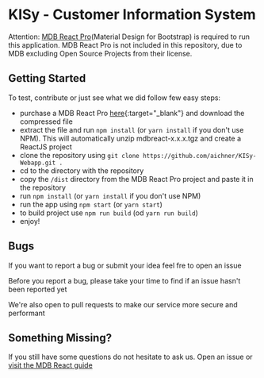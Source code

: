 # KISy - Customer Information System
Attention: <a href="https://mdbootstrap.com/products/react-ui-kit/" target="_blank">MDB React Pro</a>(Material Design for Bootstrap) is required to run this application. MDB React Pro is not included in this repository, due to MDB excluding Open Source Projects from their license.

## Getting Started
To test, contribute or just see what we did follow few easy steps:
- purchase a MDB React Pro [here](https://mdbootstrap.com/products/react-ui-kit/){:target="_blank"} and download the compressed file
- extract the file and run `npm install` (or `yarn install` if you don't use NPM). This will automatically unzip mdbreact-x.x.x.tgz and create a ReactJS project
- clone the repository using `git clone https://github.com/aichner/KISy-Webapp.git .`
- cd to the directory with the repository
- copy the `/dist` directory from the MDB React Pro project and paste it in the repository
- run `npm install` (or `yarn install` if you don't use NPM)
- run the app using `npm start` (or `yarn start`)
- to build project use `npm run build` (od `yarn run build`)
- enjoy!

## Bugs
If you want to report a bug or submit your idea feel fre to open an issue

Before you report a bug, please take your time to find if an issue hasn't been reported yet

We're also open to pull requests to make our service more secure and performant

## Something Missing?
If you still have some questions do not hesitate to ask us. Open an issue or <a href="https://mdbootstrap.com/docs/react/getting-started/quick-start/" target="_blank">visit the MDB React guide</a>
